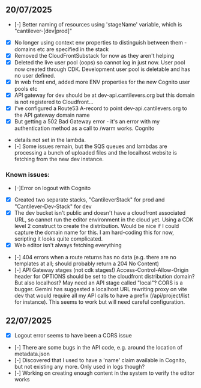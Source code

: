 ## 20/07/2025

- [-] Better naming of resources using 'stageName' variable, which is "cantilever-[dev|prod]"
- [x] No longer using context env properties to distinguish between them - domains etc are specified in the stack
- [x] Removed the CloudFrontSubstack for now as they aren't helping
- [x] Deleted the live user pool (oops) so cannot log in just now. User pool now created through CDK. Development user pool is deletable and has no user defined.
- [x] In web front end, added more ENV properties for the new Cognito user pools etc
- [x] API gateway for dev should be at dev-api.cantilevers.org but this domain is not registered to Cloudfront...
- [x] I've configured a Route53 A-record to point dev-api.cantilevers.org to the API gateway domain name
- [x] But getting a 502 Bad Gateway error - it's an error with my authentication method as a call to /warm works. Cognito
- details not set in the lambda.
- [-] Some issues remain, but the SQS queues and lambdas are processing a bunch of uploaded files and the localhost
website is fetching from the new dev instance.

### Known issues:

- [-]Error on logout with Cognito
- [x] Created two separate stacks, "CantileverStack" for prod and "Cantilever-Dev-Stack" for dev
- [x] The dev bucket isn't public and doesn't have a cloudfront associated URL, so cannot run the editor environment in the cloud yet. Using a CDK level 2 construct to create the distribution. Would be nice if I could capture the domain name for this. I am hard-coding this for now, scripting it looks quite complicated.
- [x] Web editor isn't always fetching everything
- [-] 404 errors when a route returns has no data (e.g. there are no templates at all; should probably return a 204 No
Content)
- [-] API Gateway stages (not cdk stages!) Access-Control-Allow-Origin header for OPTIONS should be set to the cloudfront distribution domain? But also localhost? May need an API stage called "local"? CORS is a bugger. Gemini has suggested a localhost URL rewriting proxy on vite dev that would require all my API calls to have a prefix (/api/project/list for instance). This seems to work but will need careful configuration.

## 22/07/2025

- [X] Logout error seems to have been a CORS issue
- [-] There are some bugs in the API code, e.g. around the location of metadata.json
- [-] Discovered that I used to have a 'name' claim available in Cognito, but not existing any more. Only used in logs though?
- [-] Working on creating enough content in the system to verify the editor works
